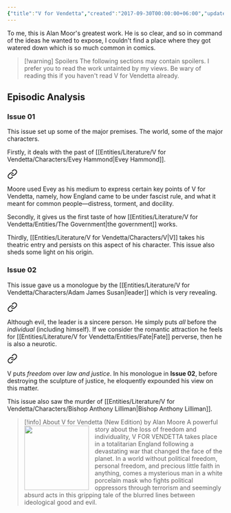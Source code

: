 ```yaml
---
{"title":"V for Vendetta","created":"2017-09-30T00:00:00+06:00","updated":"2023-10-26T16:47:17+06:00","read_count":"3","authors":["Alan Moore","David Lloyd"],"isbn10":1401207928,"rating":5,"reviewed":true,"tags":["bestreads"],"log":[{"status":"In Progress","timestamp":"2023-10-24T20:59:49+06:00"},{"status":"Read","timestamp":"2022-11-07T00:00:00+06:00"},{"status":"Read","timestamp":"2021-11-06T00:00:00+06:00"},{"status":"Read","timestamp":"2020-11-06T00:00:00+06:00"},{"status":"To Read","timestamp":"2017-09-30T00:00:00+06:00"}],"status":"In Progress","dg-publish":true,"dg-note-icon":1,"cover":"https://books.google.com/books/publisher/content/images/frontcover/efPjAAAAQBAJ?fife=w600-h900&source=gbs_api","dg-metatags":{"og:img":"https://books.google.com/books/publisher/content/images/frontcover/efPjAAAAQBAJ?fife=w600-h900&source=gbs_api"},"dg-path":"Reading/Books/Read/V for Vendetta by Alan Moore.md","permalink":"/reading/books/read/v-for-vendetta-by-alan-moore/","metatags":{"og:img":"https://books.google.com/books/publisher/content/images/frontcover/efPjAAAAQBAJ?fife=w600-h900&source=gbs_api"},"dgPassFrontmatter":true,"noteIcon":1}
---
```


To me, this is Alan Moor's greatest work. He is so clear, and so in command of the ideas he wanted to expose, I couldn't find a place where they got watered down which is so much common in comics.


> [!warning] Spoilers
> The following sections may contain spoilers. I prefer you to read the work untainted by my views. Be wary of reading this if you haven't read V for Vendetta already.

## Episodic Analysis
### Issue 01
This issue set up some of the major premises. The world, some of the major characters.

Firstly, it deals with the past of [[Entities/Literature/V for Vendetta/Characters/Evey Hammond\|Evey Hammond]].


<div class="transclusion internal-embed is-loaded"><a class="markdown-embed-link" href="/entities/literature/v-for-vendetta/characters/evey-hammond/#aec86f" aria-label="Open link"><svg xmlns="http://www.w3.org/2000/svg" width="24" height="24" viewBox="0 0 24 24" fill="none" stroke="currentColor" stroke-width="2" stroke-linecap="round" stroke-linejoin="round" class="svg-icon lucide-link"><path d="M10 13a5 5 0 0 0 7.54.54l3-3a5 5 0 0 0-7.07-7.07l-1.72 1.71"></path><path d="M14 11a5 5 0 0 0-7.54-.54l-3 3a5 5 0 0 0 7.07 7.07l1.71-1.71"></path></svg></a><div class="markdown-embed">



Moore used Evey as his medium to express certain key points of V for Vendetta, namely, how England came to be under fascist rule, and what it meant for common people—distress, torment, and docility. 

</div></div>


Secondly, it gives us the first taste of how [[Entities/Literature/V for Vendetta/Entities/The Government\|the government]] works.

Thirdly, [[Entities/Literature/V for Vendetta/Characters/V\|V]] takes his theatric entry and persists on this aspect of his character. This issue also sheds some light on his origin.

### Issue 02
This issue gave us a monologue by the [[Entities/Literature/V for Vendetta/Characters/Adam James Susan\|leader]] which is very revealing.


<div class="transclusion internal-embed is-loaded"><a class="markdown-embed-link" href="/entities/literature/v-for-vendetta/characters/adam-james-susan/#feb26b" aria-label="Open link"><svg xmlns="http://www.w3.org/2000/svg" width="24" height="24" viewBox="0 0 24 24" fill="none" stroke="currentColor" stroke-width="2" stroke-linecap="round" stroke-linejoin="round" class="svg-icon lucide-link"><path d="M10 13a5 5 0 0 0 7.54.54l3-3a5 5 0 0 0-7.07-7.07l-1.72 1.71"></path><path d="M14 11a5 5 0 0 0-7.54-.54l-3 3a5 5 0 0 0 7.07 7.07l1.71-1.71"></path></svg></a><div class="markdown-embed">



Although evil, the leader is a sincere person. He simply puts *all* before the *individual* (including himself). If we consider the romantic attraction he feels for [[Entities/Literature/V for Vendetta/Entities/Fate\|Fate]] perverse, then he is also a neurotic. 

</div></div>



<div class="transclusion internal-embed is-loaded"><a class="markdown-embed-link" href="/entities/literature/v-for-vendetta/characters/v/#e1c563" aria-label="Open link"><svg xmlns="http://www.w3.org/2000/svg" width="24" height="24" viewBox="0 0 24 24" fill="none" stroke="currentColor" stroke-width="2" stroke-linecap="round" stroke-linejoin="round" class="svg-icon lucide-link"><path d="M10 13a5 5 0 0 0 7.54.54l3-3a5 5 0 0 0-7.07-7.07l-1.72 1.71"></path><path d="M14 11a5 5 0 0 0-7.54-.54l-3 3a5 5 0 0 0 7.07 7.07l1.71-1.71"></path></svg></a><div class="markdown-embed">



V puts *freedom* over *law and justice*. In his monologue in **Issue 02**, before destroying the sculpture of justice, he eloquently expounded his view on this matter. 

</div></div>


This issue also saw the murder of [[Entities/Literature/V for Vendetta/Characters/Bishop Anthony Lilliman\|Bishop Anthony Lilliman]].


> [!info] About V for Vendetta (New Edition) by Alan Moore
> <img src="https://books.google.com/books/publisher/content/images/frontcover/efPjAAAAQBAJ?fife=w600-h900&source=gbs_api" style="float: left; width: 150px; height: auto; margin-right: 1em;" /> A powerful story about the loss of freedom and individuality, V FOR VENDETTA takes place in a totalitarian England following a devastating war that changed the face of the planet. In a world without political freedom, personal freedom, and precious little faith in anything, comes a mysterious man in a white porcelain mask who fights political oppressors through terrorism and seemingly absurd acts in this gripping tale of the blurred lines between ideological good and evil.